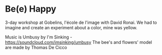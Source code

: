 Be(e) Happy
=========

3-day workshop at Gobelins, l'école de l'image with David Ronai. We had to imagine and create an experiment about a color, mine was yellow.

Music is Umbusy by I'm Sinking - https://soundcloud.com/imsinking/umbusy
The bee's and flowers' model are made by Thomas De Cicco
